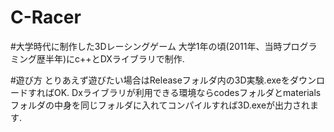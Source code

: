# C-Racer

#大学時代に制作した3Dレーシングゲーム
大学1年の頃(2011年、当時プログラミング歴半年)にc++とDXライブラリで制作.

#遊び方
とりあえず遊びたい場合はReleaseフォルダ内の3D実験.exeをダウンロードすればOK.
Dxライブラリが利用できる環境ならcodesフォルダとmaterialsフォルダの中身を同じフォルダに入れてコンパイルすれば3D.exeが出力されます.
